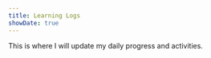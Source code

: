 ```yaml
---
title: Learning Logs
showDate: true
---
```

This is where I will update my daily progress and activities. 
